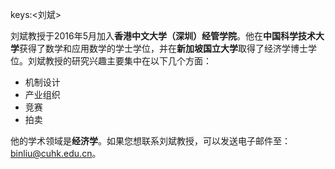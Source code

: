 keys:<刘斌>


刘斌教授于2016年5月加入**香港中文大学（深圳）经管学院**。他在**中国科学技术大学**获得了数学和应用数学的学士学位，并在**新加坡国立大学**取得了经济学博士学位。刘斌教授的研究兴趣主要集中在以下几个方面：

- 机制设计
- 产业组织
- 竞赛
- 拍卖

他的学术领域是**经济学**。如果您想联系刘斌教授，可以发送电子邮件至：[binliu@cuhk.edu.cn](mailto:binliu@cuhk.edu.cn)。